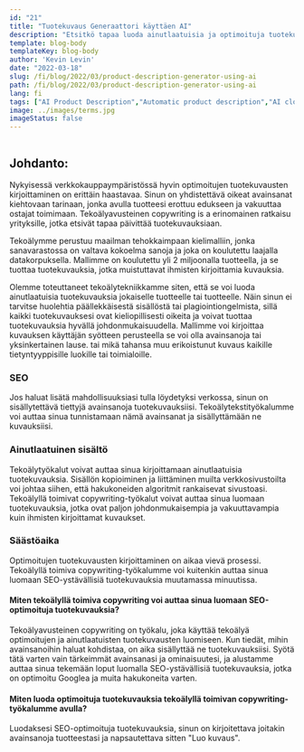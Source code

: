 ```yaml
---
id: "21"
title: "Tuotekuvaus Generaattori käyttäen AI"
description: "Etsitkö tapaa luoda ainutlaatuisia ja optimoituja tuotekuvauksia? Jos näin on, kannattaa ehkä harkita tekoälyllä toimivan copywritingin käyttöä. Tämä työkalu käyttää tekoälyä luodakseen tuotekuvauksia, jotka on räätälöity tiettyihin avainsanoihisi."
template: blog-body
templateKey: blog-body
author: 'Kevin Levin'
date: "2022-03-18"
slug: /fi/blog/2022/03/product-description-generator-using-ai
path: /fi/blog/2022/03/product-description-generator-using-ai
lang: fi
tags: ["AI Product Description","Automatic product description","AI clothings Product description"]
image: ../images/terms.jpg
imageStatus: false
---
```

```toc
```

## Johdanto:
Nykyisessä verkkokauppaympäristössä hyvin optimoitujen tuotekuvausten kirjoittaminen on erittäin haastavaa. Sinun on yhdistettävä oikeat avainsanat kiehtovaan tarinaan, jonka avulla tuotteesi erottuu edukseen ja vakuuttaa ostajat toimimaan. Tekoälyavusteinen copywriting іѕ а erinomainen ratkaisu yrityksille, jotka etsivät tapaa päivittää tuotekuvauksiaan.


Tekoälymme perustuu maailman tehokkaimpaan kielimalliin, jonka sanavarastossa on valtava kokoelma sanoja ja joka on koulutettu laajalla datakorpuksella. Mallimme on koulutettu yli 2 miljoonalla tuotteella, ja se tuottaa tuotekuvauksia, jotka muistuttavat ihmisten kirjoittamia kuvauksia.

Olemme toteuttaneet tekoälytekniikkamme siten, että se voi luoda ainutlaatuisia tuotekuvauksia jokaiselle tuotteelle tai tuotteelle. Näin sinun ei tarvitse huolehtia päällekkäisestä sisällöstä tai plagiointiongelmista, sillä kaikki tuotekuvauksesi ovat kieliopillisesti oikeita ja voivat tuottaa tuotekuvauksia hyvällä johdonmukaisuudella. Mallimme voi kirjoittaa kuvauksen käyttäjän syötteen perusteella se voi olla avainsanoja tai yksinkertainen lause. tai mikä tahansa muu erikoistunut kuvaus kaikille tietyntyyppisille luokille tai toimialoille.

### SEO
Jos haluat lisätä mahdollisuuksiasi tulla löydetyksi verkossa, sinun on sisällytettävä tiettyjä avainsanoja tuotekuvauksiisi. Tekoälytekstityökalumme voi auttaa sinua tunnistamaan nämä avainsanat ja sisällyttämään ne kuvauksiisi.

### Ainutlaatuinen sisältö
Tekoälytyökalut voivat auttaa sinua kirjoittamaan ainutlaatuisia tuotekuvauksia. Sisällön kopioiminen ja liittäminen muilta verkkosivustoilta voi johtaa siihen, että hakukoneiden algoritmit rankaisevat sivustoasi. Tekoälyllä toimivat copywriting-työkalut voivat auttaa sinua luomaan tuotekuvauksia, jotka ovat paljon johdonmukaisempia ja vakuuttavampia kuin ihmisten kirjoittamat kuvaukset.

### Säästöaika
Optimoitujen tuotekuvausten kirjoittaminen on aikaa vievä prosessi. Tekoälyllä toimiva copywriting-työkalumme voi kuitenkin auttaa sinua luomaan SEO-ystävällisiä tuotekuvauksia muutamassa minuutissa.

#### Miten tekoälyllä toimiva copywriting voi auttaa sinua luomaan SEO-optimoituja tuotekuvauksia?
Tekoälyavusteinen copywriting on työkalu, joka käyttää tekoälyä optimoitujen ja ainutlaatuisten tuotekuvausten luomiseen. Kun tiedät, mihin avainsanoihin haluat kohdistaa, on aika sisällyttää ne tuotekuvauksiisi. Syötä tätä varten vain tärkeimmät avainsanasi ja ominaisuutesi, ja alustamme auttaa sinua tekemään loput luomalla SEO-ystävällisiä tuotekuvauksia, jotka on optimoitu Googlea ja muita hakukoneita varten.

#### Miten luoda optimoituja tuotekuvauksia tekoälyllä toimivan copywriting-työkalumme avulla?
Luodaksesi SEO-optimoituja tuotekuvauksia, sinun on kirjoitettava joitakin avainsanoja tuotteestasi ja napsautettava sitten "Luo kuvaus".




